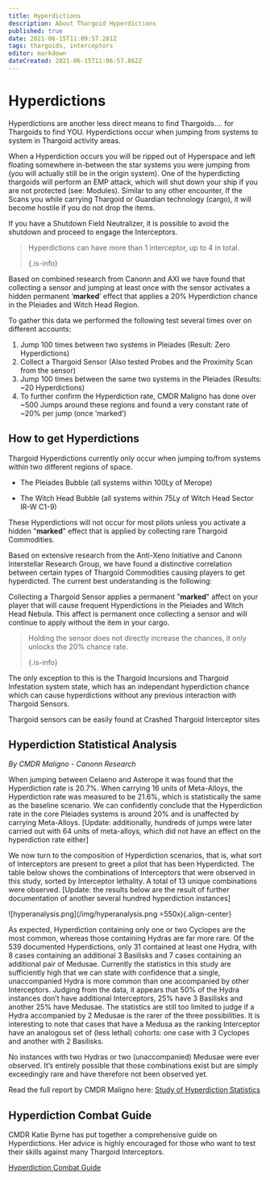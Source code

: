 ```yaml
---
title: Hyperdictions
description: About Thargoid Hyperdictions
published: true
date: 2021-06-15T11:09:57.281Z
tags: thargoids, interceptors
editor: markdown
dateCreated: 2021-06-15T11:06:57.862Z
---
```


# Hyperdictions

Hyperdictions are another less direct means to find Thargoids…. for Thargoids to find YOU. Hyperdictions occur when jumping from systems to system in Thargoid activity areas.

When a Hyperdiction occurs you will be ripped out of Hyperspace and left floating somewhere in-between the star systems you were jumping from (you will actually still be in the origin system). One of the hyperdicting thargoids will perform an EMP attack, which will shut down your ship if you are not protected (see: Modules). Similar to any other encounter, If the Scans you while carrying Thargoid or Guardian technology (cargo), it will become hostile if you do not drop the items.

If you have a Shutdown Field Neutralizer, it is possible to avoid the shutdown and proceed to engage the Interceptors.

> Hyperdictions can have more than 1 interceptor, up to 4 in total. 
> 
> {.is-info}

Based on combined research from Canonn and AXI we have found that collecting a sensor and jumping at least once with the sensor activates a hidden permanent ‘**marked**’ effect that applies a 20% Hyperdiction chance in the Pleiades and Witch Head Region.

To gather this data we performed the following test several times over on different accounts:

1. Jump 100 times between two systems in Pleiades (Result: Zero Hyperdictions)
1. Collect a Thargoid Sensor (Also tested Probes and the Proximity Scan from the sensor)
1. Jump 100 times between the same two systems in the Pleiades (Results: ~20 Hyperdictions)
1. To further confirm the Hyperdiction rate, CMDR Maligno has done over ~500 Jumps around these regions and found a very constant rate of ~20% per jump (once ‘marked’)

## How to get Hyperdictions
Thargoid Hyperdictions currently only occur when jumping to/from systems within two different regions of space.

- The Pleiades Bubble (all systems within 100Ly of Merope)

- The Witch Head Bubble (all systems within 75Ly of Witch Head Sector IR-W C1-9)

These Hyperdictions will not occur for most pilots unless you activate a hidden "**marked**" effect that is applied by collecting rare Thargoid Commodities.

Based on extensive research from the Anti-Xeno Initiative and Canonn Interstellar Research Group, we have found a distinctive correlation between certain types of Thargoid Commodities causing players to get hyperdicted. The current best understanding is the following:

Collecting a Thargoid Sensor applies a permanent "**marked**" affect on your player that will cause frequent Hyperdictions in the Pleiades and Witch Head Nebula. This affect is permanent once collecting a sensor and will continue to apply without the item in your cargo.

> Holding the sensor does not directly increase the chances, it only unlocks the 20% chance rate. 
> 
> {.is-info}

The only exception to this is the Thargoid Incursions and Thargoid Infestation system state, which has an independant hyperdiction chance which can cause hyperdictions without any previous interaction with Thargoid Sensors.

Thargoid sensors can be easily found at Crashed Thargoid Interceptor sites

## Hyperdiction Statistical Analysis
*By CMDR Maligno - Canonn Research*

When jumping between Celaeno and Asterope it was found that the Hyperdiction rate is 20.7%. When carrying 16 units of Meta-Alloys, the Hyperdiction rate was measured to be 21.6%, which is statistically the same as the baseline scenario. We can confidently conclude that the Hyperdiction rate in the core Pleiades systems is around 20% and is unaffected by carrying Meta-Alloys. [Update: additionally, hundreds of jumps were later carried out with 64 units of meta-alloys, which did not have an effect on the hyperdiction rate either]

We now turn to the composition of Hyperdiction scenarios, that is, what sort of Interceptors are present to greet a pilot that has been Hyperdicted.  The table below shows the combinations of Interceptors that were observed in this study, sorted by Interceptor lethality.  A total of 13 unique combinations were observed.  [Update: the results below are the result of further documentation of another several hundred hyperdiction instances]

![hyperanalysis.png](/img/hyperanalysis.png =550x){.align-center}

As expected, Hyperdiction containing only one or two Cyclopes are the most common, whereas those containing Hydras are far more rare. Of the 539 documented Hyperdictions, only 31 contained at least one Hydra, with 8 cases containing an additional 3 Basilisks and 7 cases containing an additional pair of Medusae. Currently the statistics in this study are sufficiently high that we can state with confidence that a single, unaccompanied Hydra is more common than one accompanied by other Interceptors. Judging from the data, it appears that 50% of the Hydra instances don’t have additional Interceptors, 25% have 3 Basilisks and another 25% have Medusae. The statistics are still too limited to judge if a Hydra accompanied by 2 Medusae is the rarer of the three possibilities. It is interesting to note that cases that have a Medusa as the ranking Interceptor have an analogous set of (less lethal) cohorts: one case with 3 Cyclopes and another with 2 Basilisks.

No instances with two Hydras or two (unaccompanied) Medusae were ever observed. It’s entirely possible that those combinations exist but are simply exceedingly rare and have therefore not been observed yet.

Read the full report by CMDR Maligno here: [Study of Hyperdiction Statistics](https://canonn.science/codex/study-of-hyperdiction-statistics/)

## Hyperdiction Combat Guide

CMDR Katie Byrne has put together a comprehensive guide on Hyperdictions.  Her advice is highly encouraged for those who want to test their skills against many Thargoid Interceptors.

[Hyperdiction Combat Guide](https://youtu.be/MpC02cetBlY)